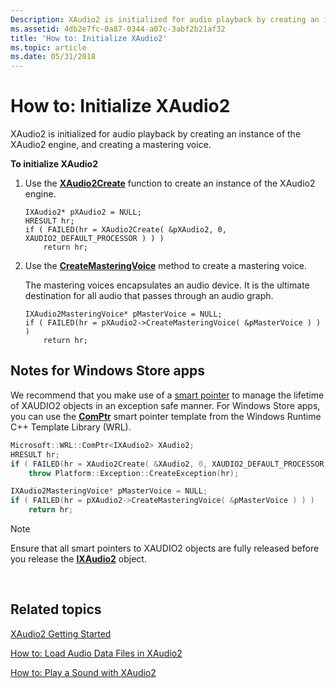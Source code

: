 ```yaml
---
Description: XAudio2 is initialized for audio playback by creating an instance of the XAudio2 engine, and creating a mastering voice.
ms.assetid: 4db2e7fc-0a87-0344-a07c-3abf2b21af32
title: 'How to: Initialize XAudio2'
ms.topic: article
ms.date: 05/31/2018
---
```


# How to: Initialize XAudio2

XAudio2 is initialized for audio playback by creating an instance of the XAudio2 engine, and creating a mastering voice.

**To initialize XAudio2**

1.  Use the [**XAudio2Create**](/windows/desktop/api/xaudio2/nf-xaudio2-xaudio2create) function to create an instance of the XAudio2 engine.

    ```
    IXAudio2* pXAudio2 = NULL;
    HRESULT hr;
    if ( FAILED(hr = XAudio2Create( &pXAudio2, 0, XAUDIO2_DEFAULT_PROCESSOR ) ) )
        return hr;
    ```

    

2.  Use the [**CreateMasteringVoice**](https://msdn.microsoft.com/library/Hh405048(v=VS.85).aspx) method to create a mastering voice.

    The mastering voices encapsulates an audio device. It is the ultimate destination for all audio that passes through an audio graph.

    ```
    IXAudio2MasteringVoice* pMasterVoice = NULL;
    if ( FAILED(hr = pXAudio2->CreateMasteringVoice( &pMasterVoice ) ) )
        return hr;
    ```

    

## Notes for Windows Store apps

We recommend that you make use of a [smart pointer](https://msdn.microsoft.com/library/Hh279674(v=VS.110).aspx) to manage the lifetime of XAUDIO2 objects in an exception safe manner. For Windows Store apps, you can use the [**ComPtr**](https://msdn.microsoft.com/library/BR244983(v=VS.110).aspx) smart pointer template from the Windows Runtime C++ Template Library (WRL).


```C++
Microsoft::WRL::ComPtr<IXAudio2> XAudio2;
HRESULT hr;
if ( FAILED(hr = XAudio2Create( &XAudio2, 0, XAUDIO2_DEFAULT_PROCESSOR ) ) )
    throw Platform::Exception::CreateException(hr);

IXAudio2MasteringVoice* pMasterVoice = NULL;
if ( FAILED(hr = pXAudio2->CreateMasteringVoice( &pMasterVoice ) ) )
    return hr;
```



> [!Note]  
> Ensure that all smart pointers to XAUDIO2 objects are fully released before you release the [**IXAudio2**](/windows/desktop/api/xaudio2/nn-xaudio2-ixaudio2) object.

 

## Related topics

<dl> <dt>

[XAudio2 Getting Started](getting-started.md)
</dt> <dt>

[How to: Load Audio Data Files in XAudio2](how-to--load-audio-data-files-in-xaudio2.md)
</dt> <dt>

[How to: Play a Sound with XAudio2](how-to--play-a-sound-with-xaudio2.md)
</dt> </dl>

 

 



